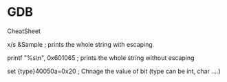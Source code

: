 # GDB
CheatSheet 


x/s &Sample                 ; prints the whole string with escaping

printf "%s\n", 0x601065     ; prints the whole string without escaping

set {type}40050a=0x20       ; Chnage the value of bit (type can be int, char ....)
